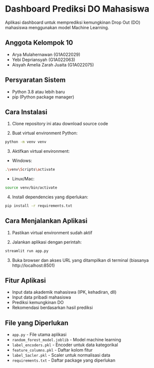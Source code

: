 # Dashboard Prediksi DO Mahasiswa

Aplikasi dashboard untuk memprediksi kemungkinan Drop Out (DO) mahasiswa menggunakan model Machine Learning.

## Anggota Kelompok 10
- Arya Mulahernawan (G1A022029)
- Yebi Depriansyah (G1A022063)
- Aisyah Amelia Zarah Juaita (G1A022075)

## Persyaratan Sistem
- Python 3.8 atau lebih baru
- pip (Python package manager)

## Cara Instalasi

1. Clone repository ini atau download source code

2. Buat virtual environment Python:
```bash
python -m venv venv
```

3. Aktifkan virtual environment:
- Windows:
```bash
.\venv\Scripts\activate
```
- Linux/Mac:
```bash
source venv/bin/activate
```

4. Install dependencies yang diperlukan:
```bash
pip install -r requirements.txt
```

## Cara Menjalankan Aplikasi

1. Pastikan virtual environment sudah aktif

2. Jalankan aplikasi dengan perintah:
```bash
streamlit run app.py
```

3. Buka browser dan akses URL yang ditampilkan di terminal (biasanya http://localhost:8501)

## Fitur Aplikasi
- Input data akademik mahasiswa (IPK, kehadiran, dll)
- Input data pribadi mahasiswa
- Prediksi kemungkinan DO
- Rekomendasi berdasarkan hasil prediksi

## File yang Diperlukan
- `app.py` - File utama aplikasi
- `random_forest_model.joblib` - Model machine learning
- `label_encoders.pkl` - Encoder untuk data kategorikal
- `feature_columns.pkl` - Daftar kolom fitur
- `label_Sacler.pkl` - Scaler untuk normalisasi data
- `requirements.txt` - Daftar package yang diperlukan 